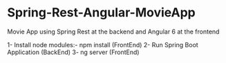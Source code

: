 # Spring-Rest-Angular-MovieApp
Movie App using Spring Rest at the backend and Angular 6 at the frontend

1- Install node modules:-
    npm install (FrontEnd)
2- Run Spring Boot Application (BackEnd)
3- ng server (FrontEnd)
